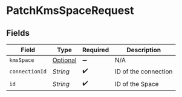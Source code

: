 # PatchKmsSpaceRequest


## Fields

| Field                                                 | Type                                                  | Required                                              | Description                                           |
| ----------------------------------------------------- | ----------------------------------------------------- | ----------------------------------------------------- | ----------------------------------------------------- |
| `kmsSpace`                                            | [Optional<KmsSpace>](../../models/shared/KmsSpace.md) | :heavy_minus_sign:                                    | N/A                                                   |
| `connectionId`                                        | *String*                                              | :heavy_check_mark:                                    | ID of the connection                                  |
| `id`                                                  | *String*                                              | :heavy_check_mark:                                    | ID of the Space                                       |